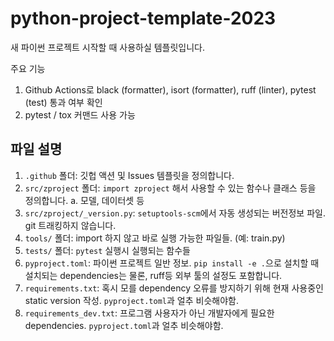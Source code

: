 # python-project-template-2023

새 파이썬 프로젝트 시작할 때 사용하실 템플릿입니다.

주요 기능

1. Github Actions로 black (formatter), isort (formatter), ruff (linter), pytest (test) 통과 여부 확인
2. pytest / tox 커맨드 사용 가능

## 파일 설명

1. `.github` 폴더: 깃헙 액션 및 Issues 템플릿을 정의합니다.
2. `src/zproject` 폴더: `import zproject` 해서 사용할 수 있는 함수나 클래스 등을 정의합니다.
  a. 모델, 데이터셋 등
3. `src/zproject/_version.py`: `setuptools-scm`에서 자동 생성되는 버전정보 파일. git 트래킹하지 않습니다.
4. `tools/` 폴더: import 하지 않고 바로 실행 가능한 파일들. (예: train.py)
5. `tests/` 폴더: `pytest` 실행시 실행되는 함수들
6. `pyproject.toml`: 파이썬 프로젝트 일반 정보. `pip install -e .`으로 설치할 때 설치되는 dependencies는 물론, ruff등 외부 툴의 설정도 포함합니다.
7. `requirements.txt`: 혹시 모를 dependency 오류를 방지하기 위해 현재 사용중인 static version 작성. `pyproject.toml`과 얼추 비슷해야함.
8. `requirements_dev.txt`: 프로그램 사용자가 아닌 개발자에게 필요한 dependencies. `pyproject.toml`과 얼추 비슷해야함.
